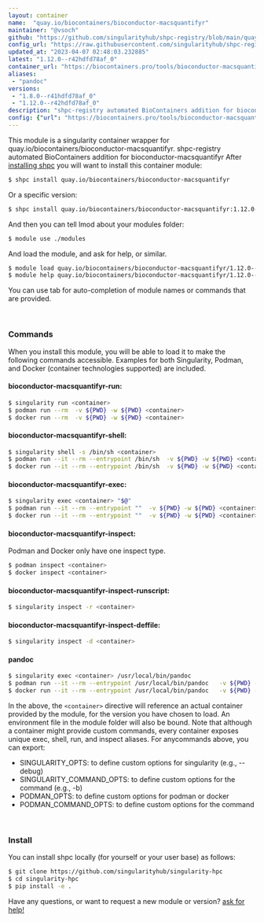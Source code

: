 ```yaml
---
layout: container
name:  "quay.io/biocontainers/bioconductor-macsquantifyr"
maintainer: "@vsoch"
github: "https://github.com/singularityhub/shpc-registry/blob/main/quay.io/biocontainers/bioconductor-macsquantifyr/container.yaml"
config_url: "https://raw.githubusercontent.com/singularityhub/shpc-registry/main/quay.io/biocontainers/bioconductor-macsquantifyr/container.yaml"
updated_at: "2023-04-07 02:48:03.232885"
latest: "1.12.0--r42hdfd78af_0"
container_url: "https://biocontainers.pro/tools/bioconductor-macsquantifyr"
aliases:
 - "pandoc"
versions:
 - "1.8.0--r41hdfd78af_0"
 - "1.12.0--r42hdfd78af_0"
description: "shpc-registry automated BioContainers addition for bioconductor-macsquantifyr"
config: {"url": "https://biocontainers.pro/tools/bioconductor-macsquantifyr", "maintainer": "@vsoch", "description": "shpc-registry automated BioContainers addition for bioconductor-macsquantifyr", "latest": {"1.12.0--r42hdfd78af_0": "sha256:fd325361011eecbc28e6302bfdbaf385d294f4ad10708edbe92c6abf6aac0cbd"}, "tags": {"1.8.0--r41hdfd78af_0": "sha256:feef60fa7cca6143b9ed90f86afed1d4e7b0949d085aa9e2a5c9aa9574838caf", "1.12.0--r42hdfd78af_0": "sha256:fd325361011eecbc28e6302bfdbaf385d294f4ad10708edbe92c6abf6aac0cbd"}, "docker": "quay.io/biocontainers/bioconductor-macsquantifyr", "aliases": {"pandoc": "/usr/local/bin/pandoc"}}
---
```


This module is a singularity container wrapper for quay.io/biocontainers/bioconductor-macsquantifyr.
shpc-registry automated BioContainers addition for bioconductor-macsquantifyr
After [installing shpc](#install) you will want to install this container module:


```bash
$ shpc install quay.io/biocontainers/bioconductor-macsquantifyr
```

Or a specific version:

```bash
$ shpc install quay.io/biocontainers/bioconductor-macsquantifyr:1.12.0--r42hdfd78af_0
```

And then you can tell lmod about your modules folder:

```bash
$ module use ./modules
```

And load the module, and ask for help, or similar.

```bash
$ module load quay.io/biocontainers/bioconductor-macsquantifyr/1.12.0--r42hdfd78af_0
$ module help quay.io/biocontainers/bioconductor-macsquantifyr/1.12.0--r42hdfd78af_0
```

You can use tab for auto-completion of module names or commands that are provided.

<br>

### Commands

When you install this module, you will be able to load it to make the following commands accessible.
Examples for both Singularity, Podman, and Docker (container technologies supported) are included.

#### bioconductor-macsquantifyr-run:

```bash
$ singularity run <container>
$ podman run --rm  -v ${PWD} -w ${PWD} <container>
$ docker run --rm  -v ${PWD} -w ${PWD} <container>
```

#### bioconductor-macsquantifyr-shell:

```bash
$ singularity shell -s /bin/sh <container>
$ podman run --it --rm --entrypoint /bin/sh  -v ${PWD} -w ${PWD} <container>
$ docker run --it --rm --entrypoint /bin/sh  -v ${PWD} -w ${PWD} <container>
```

#### bioconductor-macsquantifyr-exec:

```bash
$ singularity exec <container> "$@"
$ podman run --it --rm --entrypoint ""  -v ${PWD} -w ${PWD} <container> "$@"
$ docker run --it --rm --entrypoint ""  -v ${PWD} -w ${PWD} <container> "$@"
```

#### bioconductor-macsquantifyr-inspect:

Podman and Docker only have one inspect type.

```bash
$ podman inspect <container>
$ docker inspect <container>
```

#### bioconductor-macsquantifyr-inspect-runscript:

```bash
$ singularity inspect -r <container>
```

#### bioconductor-macsquantifyr-inspect-deffile:

```bash
$ singularity inspect -d <container>
```


#### pandoc

```bash
$ singularity exec <container> /usr/local/bin/pandoc
$ podman run --it --rm --entrypoint /usr/local/bin/pandoc   -v ${PWD} -w ${PWD} <container> -c " $@"
$ docker run --it --rm --entrypoint /usr/local/bin/pandoc   -v ${PWD} -w ${PWD} <container> -c " $@"
```



In the above, the `<container>` directive will reference an actual container provided
by the module, for the version you have chosen to load. An environment file in the
module folder will also be bound. Note that although a container
might provide custom commands, every container exposes unique exec, shell, run, and
inspect aliases. For anycommands above, you can export:

 - SINGULARITY_OPTS: to define custom options for singularity (e.g., --debug)
 - SINGULARITY_COMMAND_OPTS: to define custom options for the command (e.g., -b)
 - PODMAN_OPTS: to define custom options for podman or docker
 - PODMAN_COMMAND_OPTS: to define custom options for the command

<br>

### Install

You can install shpc locally (for yourself or your user base) as follows:

```bash
$ git clone https://github.com/singularityhub/singularity-hpc
$ cd singularity-hpc
$ pip install -e .
```

Have any questions, or want to request a new module or version? [ask for help!](https://github.com/singularityhub/singularity-hpc/issues)